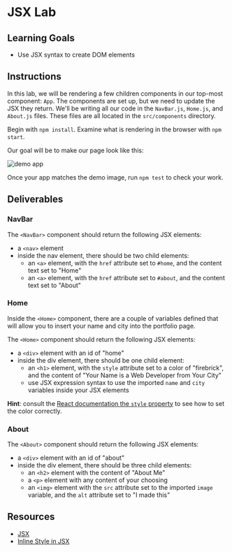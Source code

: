 # JSX Lab

## Learning Goals

- Use JSX syntax to create DOM elements

## Instructions

In this lab, we will be rendering a few children components in our top-most
component: `App`. The components are set up, but we need to update the JSX they
return. We'll be writing all our code in the `NavBar.js`, `Home.js`, and
`About.js` files. These files are all located in the `src/components` directory.

Begin with `npm install`. Examine what is rendering in the browser with
`npm start`.

Our goal will be to make our page look like this:

![demo app](https://curriculum-content.s3.amazonaws.com/phase-2/phase-2-hooks-jsx-lab/demo.png)

Once your app matches the demo image, run `npm test` to check your work.

## Deliverables

### NavBar

The `<NavBar>` component should return the following JSX elements:

- a `<nav>` element
- inside the nav element, there should be two child elements:
  - an `<a>` element, with the `href` attribute set to `#home`, and the content
    text set to "Home"
  - an `<a>` element, with the `href` attribute set to `#about`, and the content
    text set to "About"

### Home

Inside the `<Home>` component, there are a couple of variables defined that will
allow you to insert your name and city into the portfolio page.

The `<Home>` component should return the following JSX elements:

- a `<div>` element with an id of "home"
- inside the div element, there should be one child element:
  - an `<h1>` element, with the `style` attribute set to a color of "firebrick",
    and the content of "Your Name is a Web Developer from Your City"
  - use JSX expression syntax to use the imported `name` and `city` variables
    inside your JSX elements

**Hint**: consult the [React documentation the `style` property][style] to see
how to set the color correctly.

### About

The `<About>` component should return the following JSX elements:

- a `<div>` element with an id of "about"
- inside the div element, there should be three child elements:
  - an `<h2>` element with the content of "About Me"
  - a `<p>` element with any content of your choosing
  - an `<img>` element with the `src` attribute set to the imported `image`
    variable, and the `alt` attribute set to "I made this"

## Resources

- [JSX](https://reactjs.org/docs/introducing-jsx.html)
- [Inline Style in JSX][style]

[style]: https://reactjs.org/docs/dom-elements.html#style
